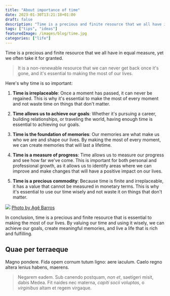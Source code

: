```yaml
---
title: "About importance of time"
date: 2023-01-30T13:21:18+01:00
draft: false
description: "Time is a precious and finite resource that we all have in equal measure, yet we often take it for granted."
tags: ["tips", "ideas"]
featuredImage: /images/blog/time.jpg
categories: ["life"]
---
```


Time is a precious and finite resource that we all have in equal measure, yet we often take it for granted. 
> It is a non-renewable resource that we can never get back once it's gone, and it's essential to making the most of our lives. 

Here's why time is so important:

1. **Time is irreplaceable**: Once a moment has passed, it can never be regained. This is why it's essential to make the most of every moment and not waste time on things that don't matter.

2. **Time allows us to achieve our goals**: Whether it's pursuing a career, building relationships, or traveling the world, having enough time is essential to achieving our goals.

3. **Time is the foundation of memories**: Our memories are what make us who we are and shape our lives. By making the most of every moment, we can create memories that will last a lifetime.

4. **Time is a measure of progress**: Time allows us to measure our progress and see how far we've come. This is important for both personal and professional growth, as it allows us to identify areas where we can improve and make changes that will have a positive impact on our lives.

5. **Time is a precious commodity**: Because time is finite and irreplaceable, it has a value that cannot be measured in monetary terms. This is why it's essential to use our time wisely and not waste it on things that don't matter.

![](/images/blog/time.jpg)
[Photo by Agê Barros](https://unsplash.com/@agebarros)

In conclusion, time is a precious and finite resource that is essential to making the most of our lives. By valuing our time and using it wisely, we can achieve our goals, create meaningful memories, and live a life that is rich and fulfilling.

## Quae per terraeque

Magno pondere. Fida opem cornum tutum ligno: aere iaculum. Caelo regno altera
lenius habens, maerens.

> Negarem eadem. Sub canendo postquam, *non et*, saetigeri misit, dabis Medea.
> Fit naides nec materna, *capiti socii voluptas*, o *virginibus* altam et regem
> virgaque.
